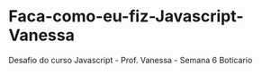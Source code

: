 # Faca-como-eu-fiz-Javascript-Vanessa
Desafio do curso Javascript - Prof. Vanessa - Semana 6 Boticario
